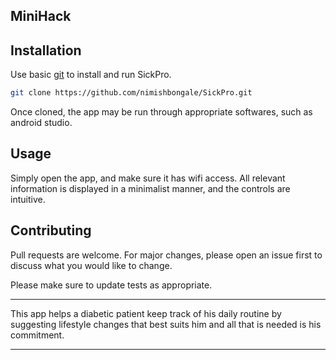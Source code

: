 ## MiniHack

## Installation

Use basic [git](https://services.github.com/on-demand/downloads/github-git-cheat-sheet.pdf) to install and run SickPro.

```bash
git clone https://github.com/nimishbongale/SickPro.git
```

Once cloned, the app may be run through appropriate softwares, such as android studio.

## Usage

Simply open the app, and make sure it has wifi access. All relevant information is displayed in a minimalist manner, and the controls are intuitive.   
## Contributing
Pull requests are welcome. For major changes, please open an issue first to discuss what you would like to change.

Please make sure to update tests as appropriate.

**************
This app helps a diabetic patient keep track of his daily routine by suggesting lifestyle changes that best suits him and all that is needed is his commitment.
***************


